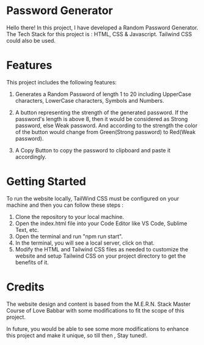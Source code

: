 # Password Generator

Hello there! In this project, I have developed a Random Password Generator. The Tech Stack for this project is : HTML, CSS & Javascript. Tailwind CSS could also be used.

# Features

This project includes the following features:

1) Generates a Random Password of length 1 to 20 including UpperCase characters, LowerCase characters, Symbols and Numbers.

2) A button representing the strength of the generated password. If the password's length is above 8, then it would be considered as Strong password, else Weak password. And according to the strength the color of the button would change from Green(Strong password) to Red(Weak password).

3) A Copy Button to copy the password to clipboard and paste it accordingly.

# Getting Started

To run the website locally, TailWind CSS must be configured on your machine and then you can follow these steps :

1) Clone the repository to your local machine.
2) Open the index.html file into your Code Editor like VS Code, Sublime Text, etc.
3) Open the terminal and run "npm run start".
4) In the terminal, you will see a local server, click on that.
5) Modify the HTML and Tailwind CSS files as needed to customize the website and setup Tailwind CSS on your project directory to get the benefits of it.

# Credits

The website design and content is based from the M.E.R.N. Stack Master Course of Love Babbar  with some modifications to fit the scope of this project.

In future, you would be able to see some more modifications to enhance this project and make it unique, so till then , Stay tuned!.